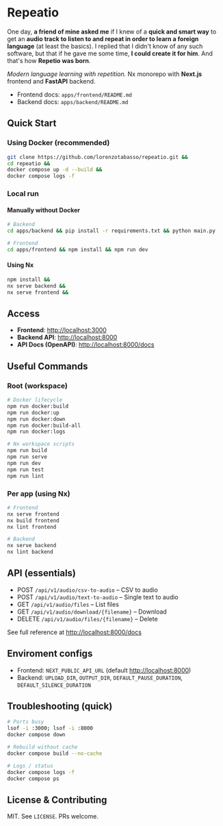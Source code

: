 # Repeatio

One day, **a friend of mine asked me** if I knew of a **quick and smart way** to get an **audio track to listen to and repeat in order to learn a foreign language** (at least the basics). I replied that I didn't know of any such software, but that if he gave me some time, **I could create it for him**. And that's how **Repetio was born**.

*Modern language learning with repetition.* Nx monorepo with **Next.js** frontend and **FastAPI** backend.

- Frontend docs: `apps/frontend/README.md`
- Backend docs: `apps/backend/README.md`

## Quick Start

### Using Docker (recommended)

```bash
git clone https://github.com/lorenzotabasso/repeatio.git &&
cd repeatio &&
docker compose up -d --build &&
docker compose logs -f
```

### Local run

#### Manually without Docker

```bash
# Backend
cd apps/backend && pip install -r requirements.txt && python main.py

# Frontend
cd apps/frontend && npm install && npm run dev
```

#### Using Nx

```bash
npm install &&
nx serve backend && 
nx serve frontend &&
```

## Access

- **Frontend**: [http://localhost:3000](http://localhost:3000)
- **Backend API**: [http://localhost:8000](http://localhost:8000)
- **API Docs (OpenAPI)**: [http://localhost:8000/docs](http://localhost:8000/docs)

## Useful Commands

### Root (workspace)

```bash
# Docker lifecycle
npm run docker:build
npm run docker:up
npm run docker:down
npm run docker:build-all
npm run docker:logs

# Nx workspace scripts
npm run build
npm run serve
npm run dev
npm run test
npm run lint
```

### Per app (using Nx)

```bash
# Frontend
nx serve frontend
nx build frontend
nx lint frontend

# Backend
nx serve backend
nx lint backend
```

## API (essentials)

- POST `/api/v1/audio/csv-to-audio` – CSV to audio
- POST `/api/v1/audio/text-to-audio` – Single text to audio
- GET `/api/v1/audio/files` – List files
- GET `/api/v1/audio/download/{filename}` – Download
- DELETE `/api/v1/audio/files/{filename}` – Delete

See full reference at [http://localhost:8000/docs](http://localhost:8000/docs)

## Enviroment configs

- Frontend: `NEXT_PUBLIC_API_URL` (default [http://localhost:8000](http://localhost:8000))
- Backend: `UPLOAD_DIR`, `OUTPUT_DIR`, `DEFAULT_PAUSE_DURATION`, `DEFAULT_SILENCE_DURATION`

## Troubleshooting (quick)

```bash
# Ports busy
lsof -i :3000; lsof -i :8000
docker compose down

# Rebuild without cache
docker compose build --no-cache

# Logs / status
docker compose logs -f
docker compose ps
```

## License & Contributing

MIT. See `LICENSE`. PRs welcome.
